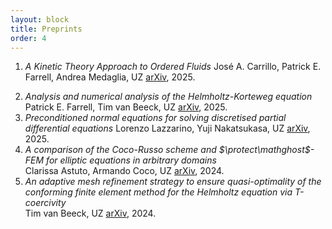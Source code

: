 ```yaml
---
layout: block
title: Preprints 
order: 4
---
```


  1. _A Kinetic Theory Approach to Ordered Fluids_
  José A. Carrillo, Patrick E. Farrell, Andrea Medaglia, UZ
[arXiv](https://arxiv.org/abs/2508.10744), 2025.
<!--more-->
  2. _Analysis and numerical analysis of the Helmholtz-Korteweg equation_
  Patrick E. Farrell, Tim van Beeck, UZ
[arXiv](https://arxiv.org/abs/2503.10771), 2025.
  3. _Preconditioned normal equations for solving discretised partial differential equations_
  Lorenzo Lazzarino, Yuji Nakatsukasa, UZ
[arXiv](https://arxiv.org/abs/2502.17626), 2025.
  4. _A comparison of the Coco-Russo scheme and $\protect\mathghost$-FEM for elliptic equations in arbitrary domains_  
  Clarissa Astuto, Armando Coco, UZ
[arXiv](https://arxiv.org/abs/2405.16582), 2024.
  5. _An adaptive mesh refinement strategy to ensure quasi-optimality of the conforming finite element method for the Helmholtz equation via T-coercivity_  
  Tim van Beeck, UZ
[arXiv](https://arxiv.org/abs/2403.06266), 2024.

